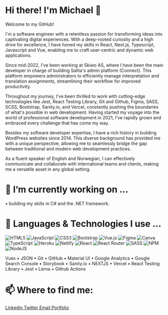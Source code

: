 # Hi there! I'm Michael 👋
Welcome to my GitHub!

I'm a software engineer with a relentless passion for transforming ideas into captivating digital experiences. With a deep-rooted curiosity and a high drive for excellence, I have honed my skills in React, Next.js, Typescript, Javascript and Vue, enabling me to craft user-centric and dynamic web applications.

Since mid-2022, I've been working at Skiwo AS, where I have been the main developer in charge of building Salita's admin platform (Connect). This platform empowers administrators to efficiently manage interpretation and translation assignments, streamlining their workflow for improved productivity.

Throughout my journey, I've been thrilled to work with cutting-edge technologies like Jest, React Testing Library, Git and Github, Figma, SASS, SCSS, Bootstrap, Sanity.io, and Vercel, constantly pushing the boundaries of what's possible in web development. Having started my voyage into the world of professional software development in 2021, I've rapidly grown and embraced every challenge that has come my way.

Besides my software developer expertise, I have a rich history in building WordPress websites since 2014. This diverse background has provided me with a unique perspective, allowing me to seamlessly bridge the gap between traditional and modern web development practices.

As a fluent speaker of English and Norwegian, I can effectively communicate and collaborate with international teams and clients, making me a versatile asset in any global setting.

# 🔭 I’m currently working on ...
• building my skills in C# and the .NET framework.

# 🤔 Languages & Technologies I use ...
![HTML5](https://img.shields.io/badge/html5-%23E34F26.svg?style=for-the-badge&logo=html5&logoColor=white) ![JavaScript](https://img.shields.io/badge/javascript-%23323330.svg?style=for-the-badge&logo=javascript&logoColor=%23F7DF1E) ![CSS3](https://img.shields.io/badge/css3-%231572B6.svg?style=for-the-badge&logo=css3&logoColor=white) ![Bootstrap](https://img.shields.io/badge/bootstrap-%23563D7C.svg?style=for-the-badge&logo=bootstrap&logoColor=white) ![Vue.js](https://img.shields.io/badge/vuejs-%2335495e.svg?style=for-the-badge&logo=vuedotjs&logoColor=%234FC08D) 	![Figma](https://img.shields.io/badge/figma-%23F24E1E.svg?style=for-the-badge&logo=figma&logoColor=white) ![Canva](https://img.shields.io/badge/Canva-%2300C4CC.svg?style=for-the-badge&logo=Canva&logoColor=white) ![TypeScript](https://img.shields.io/badge/typescript-%23007ACC.svg?style=for-the-badge&logo=typescript&logoColor=white) ![Heroku](https://img.shields.io/badge/heroku-%23430098.svg?style=for-the-badge&logo=heroku&logoColor=white) ![Netlify](https://img.shields.io/badge/netlify-%23000000.svg?style=for-the-badge&logo=netlify&logoColor=#00C7B7) ![React](https://img.shields.io/badge/react-%2320232a.svg?style=for-the-badge&logo=react&logoColor=%2361DAFB) ![React Router](https://img.shields.io/badge/React_Router-CA4245?style=for-the-badge&logo=react-router&logoColor=white) ![SASS](https://img.shields.io/badge/SASS-hotpink.svg?style=for-the-badge&logo=SASS&logoColor=white) ![NPM](https://img.shields.io/badge/NPM-%23000000.svg?style=for-the-badge&logo=npm&logoColor=white) ![NodeJS](https://img.shields.io/badge/node.js-6DA55F?style=for-the-badge&logo=node.js&logoColor=white)

Vuex • JSON • Git • GitHub • Material UI • Google Analytics • Google Search Console • Storybook • Sanity.io • NEXTJS • Vercel • React Testing Library • Jest • Lerna • Github Actions

# 📫 Where to find me:
<a href="https://www.linkedin.com/in/michaelsiddiqi/"> Linkedin </a> <a href="https://twitter.com/DevrMichael"> Twitter </a> <a href="mailto:siddiqimichael@gmail.com"> Email </a> <a href="https://michaelsiddiqi.com/"> Portfolio </a> <br>
